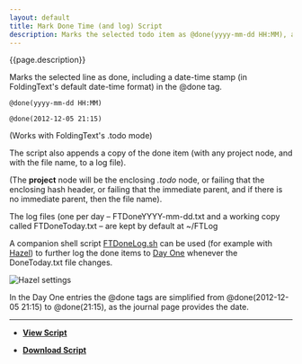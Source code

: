 ```yaml
---
layout: default
title: Mark Done Time (and log) Script
description: Marks the selected todo item as @done(yyyy-mm-dd HH:MM), and appends a copy to a log file
---
```


{{page.description}}

Marks the selected line as done, including a date-time stamp (in FoldingText's default date-time format) in the @done tag.

	@done(yyyy-mm-dd HH:MM)
	
	@done(2012-12-05 21:15)

(Works with FoldingText's .todo mode)

The script also appends a copy of the done item (with any project node, and with the file name, to a log file).

(The **project** node will be the enclosing *.todo* node, or failing that the enclosing hash header, or failing that the immediate parent, and if there is no immediate parent, then the file name).

The log files (one per day – FTDoneYYYY-mm-dd.txt and a working copy called FTDoneToday.txt – are kept by default at ~/FTLog

A companion shell script [FTDoneLog.sh](https://github.com/RobTrew/tree-tools/blob/master/FoldingText%20scripts/Task%20management/FTLogDone.sh) can be used (for example with [Hazel](www.noodlesoft.com/hazel.php)) to further log the done items to [Day One](https://itunes.apple.com/us/app/day-one/id422304217?mt=12) whenever the DoneToday.txt file changes.

![Hazel settings](https://raw.github.com/RobTrew/tree-tools/master/FoldingText%20scripts/Task%20management/Hazel-LogFTTasks2DayOne.png)

In the Day One entries the @done tags are simplified from @done(2012-12-05 21:15) to @done(21:15), as the journal page provides the date.

***

- [**View Script**](https://github.com/RobTrew/tree-tools/blob/master/FoldingText%20scripts/Task%20management/MarkDoneTime.applescript)
 
- [**Download Script**](https://github.com/RobTrew/tree-tools/blob/master/FoldingText%20scripts/Task%20management/MarkDoneTime.scpt?raw=true)